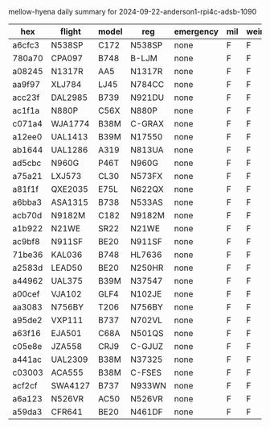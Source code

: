 mellow-hyena daily summary for 2024-09-22-anderson1-rpi4c-adsb-1090

|hex|flight|model|reg|emergency|mil|weirdo|
|--|--|--|--|--|--|--|
|a6cfc3|N538SP|C172|N538SP|none|F|F|
|780a70|CPA097|B748|B-LJM|none|F|F|
|a08245|N1317R|AA5|N1317R|none|F|F|
|aa9f97|XLJ784|LJ45|N784CC|none|F|F|
|acc23f|DAL2985|B739|N921DU|none|F|F|
|ac1f1a|N880P|C56X|N880P|none|F|F|
|c071a4|WJA1774|B38M|C-GRAX|none|F|F|
|a12ee0|UAL1413|B39M|N17550|none|F|F|
|ab1644|UAL1286|A319|N813UA|none|F|F|
|ad5cbc|N960G|P46T|N960G|none|F|F|
|a75a21|LXJ573|CL30|N573FX|none|F|F|
|a81f1f|QXE2035|E75L|N622QX|none|F|F|
|a6bba3|ASA1315|B738|N533AS|none|F|F|
|acb70d|N9182M|C182|N9182M|none|F|F|
|a1b922|N21WE|SR22|N21WE|none|F|F|
|ac9bf8|N911SF|BE20|N911SF|none|F|F|
|71be36|KAL036|B748|HL7636|none|F|F|
|a2583d|LEAD50|BE20|N250HR|none|F|F|
|a44962|UAL375|B39M|N37547|none|F|F|
|a00cef|VJA102|GLF4|N102JE|none|F|F|
|aa3083|N756BY|T206|N756BY|none|F|F|
|a95de2|VXP111|B737|N702VL|none|F|F|
|a63f16|EJA501|C68A|N501QS|none|F|F|
|c05e8e|JZA558|CRJ9|C-GJUZ|none|F|F|
|a441ac|UAL2309|B38M|N37325|none|F|F|
|c03003|ACA555|B38M|C-FSES|none|F|F|
|acf2cf|SWA4127|B737|N933WN|none|F|F|
|a6a123|N526VR|AC50|N526VR|none|F|F|
|a59da3|CFR641|BE20|N461DF|none|F|F|
